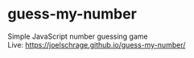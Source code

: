 # guess-my-number

Simple JavaScript number guessing game<br />
Live: https://joelschrage.github.io/guess-my-number/

